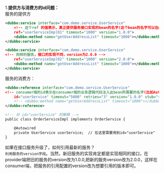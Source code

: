 1.**提供方与消费方的id问题：**  
服务的提供方
```xml
<dubbo:service interface="com.demo.service.UserService"
    <!-- 这个ref 的值表示，真正提供服务接口实现的bean的名字(这个bean的名字可以在@Component(value="")来指定，也可以通过xml配置bean -->
    ref="userServiceImpl01" timeout="1000" version="1.0.0">
    <dubbo:method name="getUserAddressList" timeout="1000"></dubbo:method>
</dubbo:service>

<dubbo:service interface="com.demo.service.UserService"
<!-- 同样的服务，接口的实现不同，version为2.0.0 -->
    ref="userServiceImpl02" timeout="1000" version="2.0.0">
    <dubbo:method name="getUserAddressList" timeout="1000"></dubbo:method>
</dubbo:service>
```
服务的消费方：
```xml
<dubbo:reference interface="com.demo.service.UserService"
<!-- consumer端的id表示在consumer端的业务逻辑代码注入此bean所需要的名字(比如Autoware,Resource,Reference)，跟provider端的bean没有关系 -->
    id="userService" timeout="5000" retries="3" version="1.0.0" stub="service.impl.UserServiceStub">
    <!-- <dubbo:method name="getUserAddressList" timeout="1000"></dubbo:method> -->
</dubbo:reference>

<!-- 对 id="userService" 的解释 -->
public class OrderServiceImpl implements OrderService {

	@Autowired
	private UserService userService;  // 在这里需要用到id="userService"
}
```
如果在接口服务升级了，如何引用最新的服务？  
```利用服务的version字段```。当然，新旧服务的实现肯定都是实现相同的接口，在provider端把旧的服务的version改为1.0.0,把新的服务version改为2.0.0，这样在consumer端，把服务的引用配置的version改为想要引用的版本即可。

